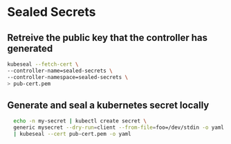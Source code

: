 # Sealed Secrets

## Retreive the public key that the controller has generated

```sh
kubeseal --fetch-cert \
--controller-name=sealed-secrets \
--controller-namespace=sealed-secrets \
> pub-cert.pem
```

## Generate and seal a kubernetes secret locally

```sh
  echo -n my-secret | kubectl create secret \
  generic mysecret --dry-run=client --from-file=foo=/dev/stdin -o yaml \
  | kubeseal --cert pub-cert.pem -o yaml
```
